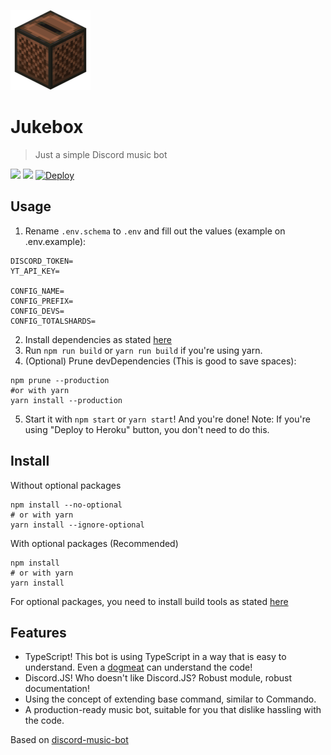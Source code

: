 ![](jukebox.png)
# Jukebox
> Just a simple Discord music bot

![](https://github.com/Hazmi35/jukebox/workflows/Node.js%20CI/badge.svg)
![](https://badgen.net/badge/icon/typescript?icon=typescript&label)
<a href="https://heroku.com/deploy?template=https://github.com/Hazmi35/jukebox"><img src="https://www.herokucdn.com/deploy/button.svg" alt="Deploy"></a>

## Usage

1. Rename `.env.schema` to `.env` and fill out the values (example on .env.example):
```dotenv
DISCORD_TOKEN=
YT_API_KEY=

CONFIG_NAME=
CONFIG_PREFIX=
CONFIG_DEVS=
CONFIG_TOTALSHARDS=
```
2. Install dependencies as stated [here](https://github.com/Hazmi35/jukebox#install)
3. Run `npm run build` or `yarn run build` if you're using yarn.
4. (Optional) Prune devDependencies (This is good to save spaces):
```shell script
npm prune --production
#or with yarn
yarn install --production
```
5. Start it with `npm start` or `yarn start`! And you're done!
Note: If you're using "Deploy to Heroku" button, you don't need to do this.

## Install

Without optional packages
```shell script
npm install --no-optional
# or with yarn
yarn install --ignore-optional
```

With optional packages (Recommended)

```shell script
npm install
# or with yarn
yarn install
```
For optional packages, you need to install build tools as stated [here](https://github.com/nodejs/node-gyp#installation)

## Features
- TypeScript! This bot is using TypeScript in a way that is easy to understand. Even a [dogmeat](https://fallout.fandom.com/wiki/Dogmeat_(Fallout_4)) can understand the code!
- Discord.JS! Who doesn't like Discord.JS? Robust module, robust documentation!
- Using the concept of extending base command, similar to Commando.
- A production-ready music bot, suitable for you that dislike hassling with the code.

Based on [discord-music-bot](https://github.com/iCrawl/discord-music-bot)
